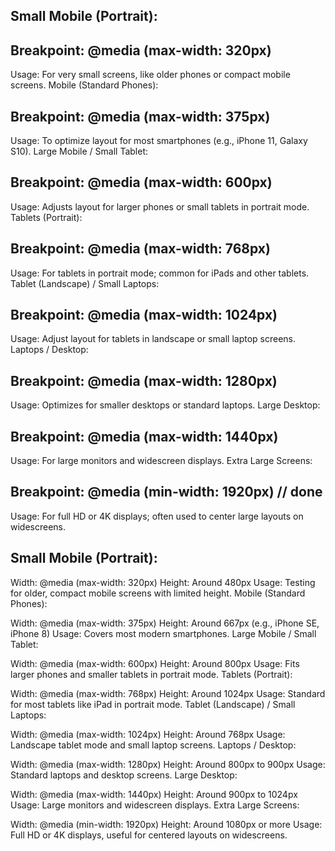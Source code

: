 ## Small Mobile (Portrait):

## Breakpoint: @media (max-width: 320px)
Usage: For very small screens, like older phones or compact mobile screens.
Mobile (Standard Phones):

## Breakpoint: @media (max-width: 375px)
Usage: To optimize layout for most smartphones (e.g., iPhone 11, Galaxy S10).
Large Mobile / Small Tablet:

## Breakpoint: @media (max-width: 600px)
Usage: Adjusts layout for larger phones or small tablets in portrait mode.
Tablets (Portrait):

## Breakpoint: @media (max-width: 768px)
Usage: For tablets in portrait mode; common for iPads and other tablets.
Tablet (Landscape) / Small Laptops:

## Breakpoint: @media (max-width: 1024px)
Usage: Adjust layout for tablets in landscape or small laptop screens.
Laptops / Desktop:

## Breakpoint: @media (max-width: 1280px)
Usage: Optimizes for smaller desktops or standard laptops.
Large Desktop:

## Breakpoint: @media (max-width: 1440px)
Usage: For large monitors and widescreen displays.
Extra Large Screens:

## Breakpoint: @media (min-width: 1920px) // done
Usage: For full HD or 4K displays; often used to center large layouts on widescreens.

## Small Mobile (Portrait):

Width: @media (max-width: 320px)
Height: Around 480px
Usage: Testing for older, compact mobile screens with limited height.
Mobile (Standard Phones):

Width: @media (max-width: 375px)
Height: Around 667px (e.g., iPhone SE, iPhone 8)
Usage: Covers most modern smartphones.
Large Mobile / Small Tablet:

Width: @media (max-width: 600px)
Height: Around 800px
Usage: Fits larger phones and smaller tablets in portrait mode.
Tablets (Portrait):

Width: @media (max-width: 768px)
Height: Around 1024px
Usage: Standard for most tablets like iPad in portrait mode.
Tablet (Landscape) / Small Laptops:

Width: @media (max-width: 1024px)
Height: Around 768px
Usage: Landscape tablet mode and small laptop screens.
Laptops / Desktop:

Width: @media (max-width: 1280px)
Height: Around 800px to 900px
Usage: Standard laptops and desktop screens.
Large Desktop:

Width: @media (max-width: 1440px)
Height: Around 900px to 1024px
Usage: Large monitors and widescreen displays.
Extra Large Screens:

Width: @media (min-width: 1920px)
Height: Around 1080px or more
Usage: Full HD or 4K displays, useful for centered layouts on widescreens.
